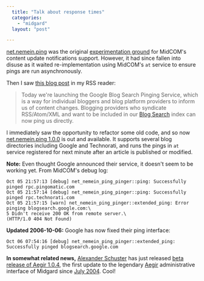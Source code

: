 ```yaml
---
  title: "Talk about response times"
  categories: 
    - "midgard"
  layout: "post"

---
```

[net.nemein.ping][1] was the original [experimentation ground][2] for MidCOM's content update notifications support. However, it had since fallen into disuse as it waited re-implementation using MidCOM's `at` service to ensure pings are run asynchronously.

Then I saw [this blog post][3] in my RSS reader:

> Today we're launching the Google Blog Search Pinging Service, which is a way for individual bloggers and blog platform providers to inform us of content changes. Blogging providers who syndicate RSS/Atom/XML and want to be included in our [Blog Search][4] index can now ping us directly.

I immediately saw the opportunity to refactor some old code, and so now [net.nemein.ping 1.0.0][1] is out and available. It supports several blog directories including Google and Technorati, and runs the pings in `at` service registered for next minute after an article is published or modified.

__Note:__ Even thought Google announced their service, it doesn't seem to be working yet. From MidCOM's debug log:

    Oct 05 21:57:13 [debug] net_nemein_ping_pinger::ping: Successfully pinged rpc.pingomatic.com
    Oct 05 21:57:14 [debug] net_nemein_ping_pinger::ping: Successfully pinged rpc.technorati.com
    Oct 05 21:57:15 [warn] net_nemein_ping_pinger::extended_ping: Error pinging blogsearch.google.com:\
    5 Didn't receive 200 OK from remote server.\
    (HTTP/1.0 404 Not Found)

__Updated 2006-10-06:__ Google has now fixed their ping interface:

    Oct 06 07:54:16 [debug] net_nemein_ping_pinger::extended_ping: Successfully pinged blogsearch.google.com

__In somewhat related news,__ [Alexander Schuster][5] has just released [beta release of Aegir 1.0.4][6], the first update to the legendary [Aegir][7] administrative interface of Midgard since [July 2004][8]. Cool!

[1]: http://pear.midcom-project.org/index.php?package=net_nemein_ping&release=1.0.0&downloads
[2]: http://bergie.iki.fi/blog/midcom-and-content-update-notifications/
[3]: http://googleblog.blogspot.com/2006/10/got-blog-will-ping.html
[4]: http://www.google.com/blogsearch
[5]: http://privat.galak.dyndns.org/
[6]: http://privat.galak.dyndns.org/blog/aegir104beta.html
[7]: http://www.midgard-project.org/documentation/aegir/
[8]: http://www.midgard-project.org/updates/2004-07-22-000.html
